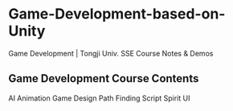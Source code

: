 # Game-Development-based-on-Unity
Game Development | Tongji Univ. SSE Course Notes &amp; Demos

## Game Development Course Contents
AI
Animation
Game Design
Path Finding
Script
Spirit
UI
